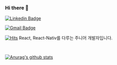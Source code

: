 ### Hi there 👋

<!--
**PakChanYoung/PakChanYoung** is a ✨ _special_ ✨ repository because its `README.md` (this file) appears on your GitHub profile.

Here are some ideas to get you started:

- 🔭 I’m currently working on ...
- 🌱 I’m currently learning ...
- 👯 I’m looking to collaborate on ...
- 🤔 I’m looking for help with ...
- 💬 Ask me about ...
- 📫 How to reach me: ...
- 😄 Pronouns: ...
- ⚡ Fun fact: ...
-->

<!--  [![Tech Blog Badge](http://img.shields.io/badge/-Tech%20blog-black?style=flat-square&logo=github&link=https://zzsza.github.io/)](https://zzsza.github.io/) ->

<!--  [![Facebook Badge](https://img.shields.io/badge/facebook-1877f2?style=flat-square&logo=facebook&logoColor=white&link=https://www.facebook.com/1995c.y)](https://www.facebook.com/1995c.y/) -->
	
  [![Linkedin Badge](https://img.shields.io/badge/-LinkedIn-blue?style=flat-square&logo=Linkedin&logoColor=white&link=https://www.linkedin.com/in/chanyoung-pak-69b4751b1/)](https://www.linkedin.com/in/chanyoung-pak-69b4751b1/)
	
  [![Gmail Badge](https://img.shields.io/badge/Gmail-d14836?style=flat-square&logo=Gmail&logoColor=white&link=mailto:cksdud3037@gmail.com)](mailto:cksdud3037@gmail.com)


[![Hits](https://hits.seeyoufarm.com/api/count/incr/badge.svg?url=https%3A%2F%2Fgithub.com%2Fcksdud3037%2Fhit-counter&count_bg=%233EC6E1&title_bg=%23555555&icon=&icon_color=%23E7E7E7&title=hits&edge_flat=false)](https://hits.seeyoufarm.com)  React, React-Nativ를 다루는 주니어 개발자입니다.
 
<br/>

[![Anurag's github stats](https://github-readme-stats.vercel.app/api?username=cksdud3037)](https://github.com/anuraghazra/github-readme-stats)
